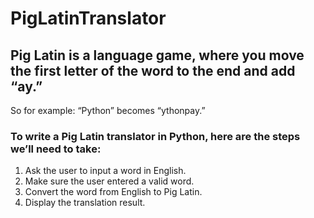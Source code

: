 # PigLatinTranslator

## Pig Latin is a language game, where you move the first letter of the word to the end and add “ay.”
So for example: “Python” becomes “ythonpay.”

### To write a Pig Latin translator in Python, here are the steps we’ll need to take:

1. Ask the user to input a word in English.
2. Make sure the user entered a valid word.
3. Convert the word from English to Pig Latin.
4. Display the translation result.
